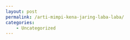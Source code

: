 ```yaml
---
layout: post
permalink: /arti-mimpi-kena-jaring-laba-laba/
categories:
    - Uncategorized
---
```



